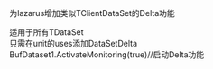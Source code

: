 为lazarus增加类似TClientDataSet的Delta功能

适用于所有TDataSet  
只需在unit的uses添加DataSetDelta  
 BufDataset1.ActivateMonitoring(true)//启动Delta功能  
